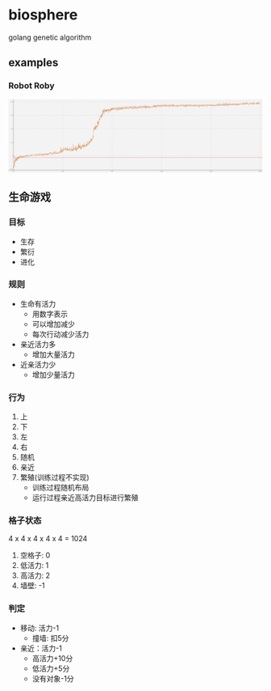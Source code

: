 # biosphere

golang genetic algorithm

## examples

### Robot Roby

![chart](_doc/roby.svg)

## 生命游戏

### 目标

* 生存
* 繁衍
* 进化

### 规则

* 生命有活力
  * 用数字表示
  * 可以增加减少
  * 每次行动减少活力
* 亲近活力多
  * 增加大量活力
* 近亲活力少
  * 增加少量活力

### 行为

1. 上
1. 下
1. 左
1. 右
1. 随机
1. 亲近
1. 繁殖(训练过程不实现)
   * 训练过程随机布局
   * 运行过程亲近高活力目标进行繁殖

### 格子状态

4 x 4 x 4 x 4 x 4 = 1024

1. 空格子: 0
1. 低活力: 1
1. 高活力: 2
1. 墙壁: -1

### 判定

* 移动: 活力-1
  * 撞墙: 扣5分
* 亲近：活力-1
  * 高活力+10分
  * 低活力+5分
  * 没有对象-1分
